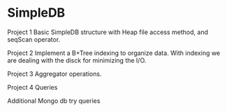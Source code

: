 # SimpleDB

Project 1
Basic SimpleDB structure with Heap file access method, and seqScan operator.

Project 2
Implement a B+Tree indexing to organize data. With indexing we are dealing with the disck for minimizing the I/O.

Project 3
Aggregator operations.

Project 4
Queries

Additional Mongo db try queries
